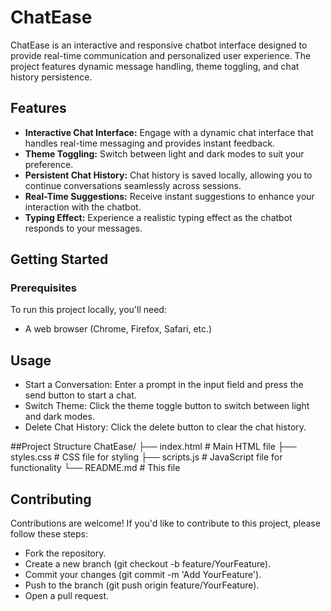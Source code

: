 # ChatEase

ChatEase is an interactive and responsive chatbot interface designed to provide real-time communication and personalized user experience. The project features dynamic message handling, theme toggling, and chat history persistence.

## Features

- **Interactive Chat Interface:** Engage with a dynamic chat interface that handles real-time messaging and provides instant feedback.
- **Theme Toggling:** Switch between light and dark modes to suit your preference.
- **Persistent Chat History:** Chat history is saved locally, allowing you to continue conversations seamlessly across sessions.
- **Real-Time Suggestions:** Receive instant suggestions to enhance your interaction with the chatbot.
- **Typing Effect:** Experience a realistic typing effect as the chatbot responds to your messages.

## Getting Started

### Prerequisites

To run this project locally, you'll need:
- A web browser (Chrome, Firefox, Safari, etc.)

## Usage
- Start a Conversation: Enter a prompt in the input field and press the send button to start a chat.
- Switch Theme: Click the theme toggle button to switch between light and dark modes.
- Delete Chat History: Click the delete button to clear the chat history.

##Project Structure
 ChatEase/
 ├── index.html        # Main HTML file
 ├── styles.css        # CSS file for styling
 ├── scripts.js        # JavaScript file for functionality
 └── README.md         # This file

## Contributing
Contributions are welcome! If you'd like to contribute to this project, please follow these steps:
- Fork the repository.
- Create a new branch (git checkout -b feature/YourFeature).
- Commit your changes (git commit -m 'Add YourFeature').
- Push to the branch (git push origin feature/YourFeature).
- Open a pull request.
